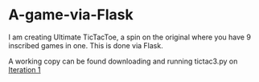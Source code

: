 # A-game-via-Flask
I am creating Ultimate TicTacToe, a spin on the original where you have 9 inscribed games in one. 
This is done via Flask.

A working copy can be found downloading and running tictac3.py on [Iteration 1](A-game-via-Flask/Iteration1)
